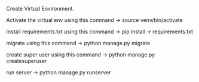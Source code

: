 Create Virtual Environment.

Activate the virtual env using this command -> source venv/bin/activate

Install requirements.txt using this command -> pip install -r requirements.txt

migrate using this command -> python manage.py migrate

create super user using this command -> python manage.py createsuperuser

run server -> python manage.py runserver